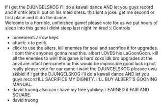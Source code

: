 if i get the DJUNGELSKOG i'll do a kawaii dance AND let you guys record and if ontik lets ill put on his maid dress. this isnt a joke. get me second or first place and ill do the dance.  
Welcome to a horrible, unfinished game! please vote for us we put hours of sleep into this game i didnt sleep last night im tired :( 
Controls
- movement: arrow keys
- attack: x to peck.
- click to use the alters, kill enemies for soul and sacrifice it for upgrades. 
i dont think anyones gonna read this. albert LOVES his LaGoonGoon. 
kill all the enemies to win!
this game is hard xoxo
idk bro
upgrades at the anvil are infact permanetn or this would be impossible
good luck ig
not really
please vote for our game
i want the DJUNGELSKOG pleasee
uwu skibidi
if i get the DJUNGELSKOG i'll do a kawaii dance AND let you guys record
ILL SACRIFICE MY DIGNITY. I'LL BUY ALBERT'S GOONING MANUAL.
- david truong
also can i have my free yubikey. i EARNED it FAIR AND SQUARE.
- david truong

